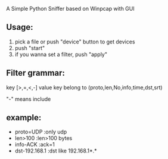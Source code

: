 A Simple Python Sniffer based on Winpcap with GUI

## Usage:
1. pick a file or push "device" button to get devices
2. push "start"
3. if you wanna set a filter, push "apply"

## Filter grammar:
key [>,=,<,-] value
key belong to (proto,len,No,info,time,dst,srt)

"\-" means include

## example:
* proto=UDP     :only udp
* len>100       :len>100 bytes
* info-ACK      :ack=1
* dst-192.168.1 :dst like 192.168.1*.*
